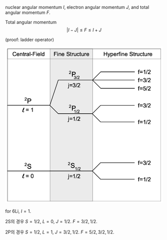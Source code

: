 nuclear angular momentum $I$, electron angular momentum $J$, and total angular momentum $F$.

Total angular momentum 
$$
|I-J|\le F \le I+J
$$

(proof: ladder operator)

![](./fig/LiHyperfine.png)

for 6Li, $I=1$. 

2S의 경우 $S=1/2$, $L=0$, $J=1/2$. $F=3/2,1/2$.

2P의 경우 $S=1/2$, $L=1$, $J=3/2,1/2$. $F=5/2,3/2,1/2$.
